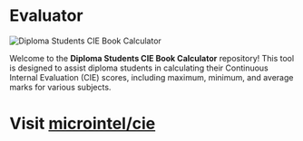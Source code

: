 # Evaluator

![Diploma Students CIE Book Calculator](https://raw.githubusercontent.com/microintel/endgram/main/photo/evaluators.jpg)

Welcome to the **Diploma Students CIE Book Calculator** repository! This tool is designed to assist diploma students in calculating their Continuous Internal Evaluation (CIE) scores, including maximum, minimum, and average marks for various subjects.

# Visit [microintel/cie](https://microintel.github.io/cie/)
